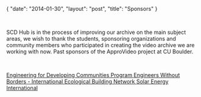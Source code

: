 {
   "date": "2014-01-30",
   "layout": "post",
   "title": "Sponsors"
}

&nbsp;

SCD Hub is in the process of improving our archive on the main subject areas, we wish to thank the students, sponsoring organizations and community members who participated in creating the video archive we are working with now. Past sponsors of the ApproVideo project at CU Boulder.

&nbsp;

[Engineering for Developing Communities Program
](http://mc-edc.colorado.edu "Engineering for Developing Communities Program")
[Engineers Without Borders - International
](http://www.ewb-international.org/ "Engineers Without Borders - International")
[Ecological Building Network
](http://www.ecobuildnetwork.org/ "Ecological Building Network")
[Solar Energy International](http://www.solarenergy.org/ "Solar Energy International")